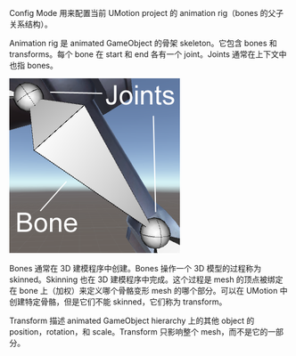 Config Mode 用来配置当前 UMotion project 的 animation rig（bones 的父子关系结构）。

Animation rig 是 animated GameObject 的骨架 skeleton。它包含 bones 和 transforms。每个 bone 在 start 和 end 各有一个 joint。Joints 通常在上下文中也指 bones。

![JointBoneNamingDefinition](../../Image/JointBoneNamingDefinition.png)

Bones 通常在 3D 建模程序中创建。Bones 操作一个 3D 模型的过程称为 skinned。Skinning 也在 3D 建模程序中完成。这个过程是 mesh 的顶点被绑定在 bone 上（加权）来定义哪个骨骼变形 mesh 的哪个部分。可以在 UMotion 中创建特定骨骼，但是它们不能 skinned，它们称为 transform。

Transform 描述 animated GameObject hierarchy 上的其他 object 的 position，rotation，和 scale。Transform 只影响整个 mesh，而不是它的一部分。

